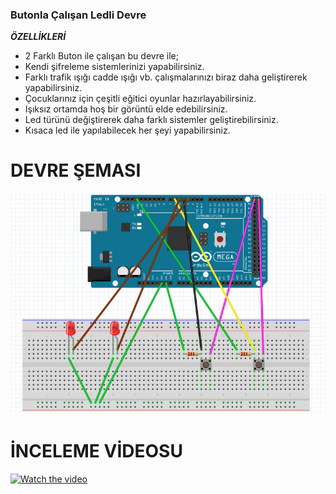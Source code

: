 ### Butonla Çalışan Ledli Devre
***ÖZELLİKLERİ***
- 2 Farklı Buton ile çalışan bu devre ile;
- Kendi şifreleme sistemlerinizi yapabilirsiniz.
- Farklı trafik ışığı cadde ışığı vb. çalışmalarınızı biraz daha geliştirerek yapabilirsiniz.
- Çocuklarınız için çeşitli eğitici oyunlar hazırlayabilirsiniz.
- Işıksız ortamda hoş bir görüntü elde edebilirsiniz.
- Led türünü değiştirerek daha farklı sistemler geliştirebilirsiniz.
- Kısaca led ile yapılabilecek her şeyi yapabilirsiniz.
# DEVRE ŞEMASI
![](https://github.com/efe-g/butonluled/blob/master/butonluleddevre.png)
# İNCELEME VİDEOSU
[![Watch the video](https://i.imgur.com/vKb2F1B.png)](https://youtu.be/vt5fpE0bzSY)
